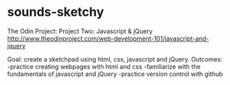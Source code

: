# sounds-sketchy

The Odin Project: Project Two: Javascript & jQuery
http://www.theodinproject.com/web-development-101/javascript-and-jquery

Goal: create a sketchpad using html, css, javascript and jQuery.
Outcomes: 
-practice creating webpages with html and css
-familiarize with the fundamentals of javascript and jQuery
-practice version control with github
